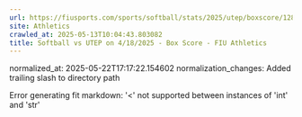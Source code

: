 ```yaml
---
url: https://fiusports.com/sports/softball/stats/2025/utep/boxscore/12824/
site: Athletics
crawled_at: 2025-05-13T10:04:43.803082
title: Softball vs UTEP on 4/18/2025 - Box Score - FIU Athletics
---
```

normalized_at: 2025-05-22T17:17:22.154602
normalization_changes: Added trailing slash to directory path

Error generating fit markdown: '<' not supported between instances of 'int' and 'str'